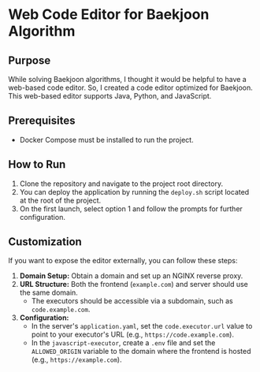 # Web Code Editor for Baekjoon Algorithm

## Purpose

While solving Baekjoon algorithms, I thought it would be helpful to have a web-based code editor. So, I created a code editor optimized for Baekjoon. This web-based editor supports Java, Python, and JavaScript.

## Prerequisites

- Docker Compose must be installed to run the project.

## How to Run

1. Clone the repository and navigate to the project root directory.
2. You can deploy the application by running the `deploy.sh` script located at the root of the project.
3. On the first launch, select option 1 and follow the prompts for further configuration.

## Customization

If you want to expose the editor externally, you can follow these steps:

1. **Domain Setup:** Obtain a domain and set up an NGINX reverse proxy.
2. **URL Structure:** Both the frontend (`example.com`) and server should use the same domain.
   - The executors should be accessible via a subdomain, such as `code.example.com`.
3. **Configuration:** 
   - In the server's `application.yaml`, set the `code.executor.url` value to point to your executor's URL (e.g., `https://code.example.com`).
   - In the `javascript-executor`, create a `.env` file and set the `ALLOWED_ORIGIN` variable to the domain where the frontend is hosted (e.g., `https://example.com`).

